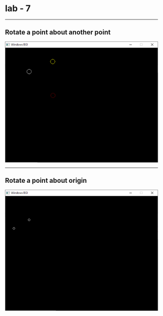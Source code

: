 # lab - 7

<hr />

## Rotate a point about another point

![Rotate a point about another point](<./assets/image%20(1).png>)

<hr />

## Rotate a point about origin

![Rotate a point about origin](<./assets/image%20(2).png>)
